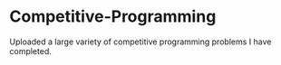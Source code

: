# Competitive-Programming
Uploaded a large variety of competitive programming problems I have completed.
